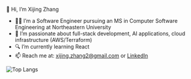 👋 Hi, I’m Xijing Zhang

- 👨‍💻 I’m a Software Engineer pursuing an MS in Computer Software Engineering at Northeastern University
- 🚗 I’m passionate about full-stack development, AI applications, cloud infrastructure (AWS/Terraform)
- 🔍 I’m currently learning React
- 📫 Reach me at: xijing.zhang2@gmail.com or [LinkedIn](https://www.linkedin.com/in/xijing-zhang-406a80178)

![Top Langs](https://github-readme-stats.vercel.app/api/top-langs/?username=zhangxijing97&layout=compact)

<!---
zhangxijing97/zhangxijing97 is a ✨ special ✨ repository because its `README.md` (this file) appears on your GitHub profile.
You can click the Preview link to take a look at your changes.
--->
